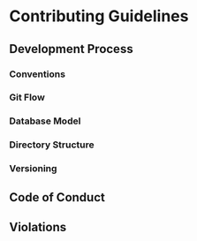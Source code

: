 # Contributing Guidelines

## Development Process

### Conventions

### Git Flow

### Database Model

### Directory Structure

### Versioning

## Code of Conduct

## Violations
